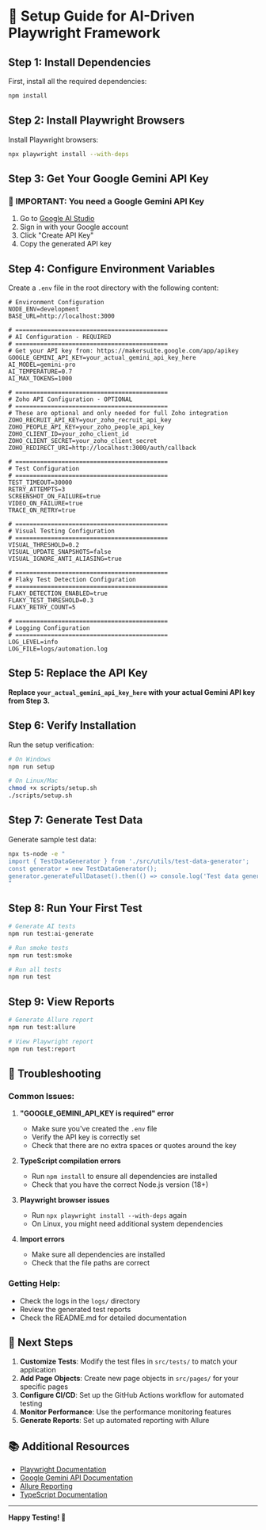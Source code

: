 # 🚀 Setup Guide for AI-Driven Playwright Framework

## Step 1: Install Dependencies

First, install all the required dependencies:

```bash
npm install
```

## Step 2: Install Playwright Browsers

Install Playwright browsers:

```bash
npx playwright install --with-deps
```

## Step 3: Get Your Google Gemini API Key

### 🔑 **IMPORTANT: You need a Google Gemini API Key**

1. Go to [Google AI Studio](https://makersuite.google.com/app/apikey)
2. Sign in with your Google account
3. Click "Create API Key"
4. Copy the generated API key

## Step 4: Configure Environment Variables

Create a `.env` file in the root directory with the following content:

```env
# Environment Configuration
NODE_ENV=development
BASE_URL=http://localhost:3000

# ===========================================
# AI Configuration - REQUIRED
# ===========================================
# Get your API key from: https://makersuite.google.com/app/apikey
GOOGLE_GEMINI_API_KEY=your_actual_gemini_api_key_here
AI_MODEL=gemini-pro
AI_TEMPERATURE=0.7
AI_MAX_TOKENS=1000

# ===========================================
# Zoho API Configuration - OPTIONAL
# ===========================================
# These are optional and only needed for full Zoho integration
ZOHO_RECRUIT_API_KEY=your_zoho_recruit_api_key
ZOHO_PEOPLE_API_KEY=your_zoho_people_api_key
ZOHO_CLIENT_ID=your_zoho_client_id
ZOHO_CLIENT_SECRET=your_zoho_client_secret
ZOHO_REDIRECT_URI=http://localhost:3000/auth/callback

# ===========================================
# Test Configuration
# ===========================================
TEST_TIMEOUT=30000
RETRY_ATTEMPTS=3
SCREENSHOT_ON_FAILURE=true
VIDEO_ON_FAILURE=true
TRACE_ON_RETRY=true

# ===========================================
# Visual Testing Configuration
# ===========================================
VISUAL_THRESHOLD=0.2
VISUAL_UPDATE_SNAPSHOTS=false
VISUAL_IGNORE_ANTI_ALIASING=true

# ===========================================
# Flaky Test Detection Configuration
# ===========================================
FLAKY_DETECTION_ENABLED=true
FLAKY_TEST_THRESHOLD=0.3
FLAKY_RETRY_COUNT=5

# ===========================================
# Logging Configuration
# ===========================================
LOG_LEVEL=info
LOG_FILE=logs/automation.log
```

## Step 5: Replace the API Key

**Replace `your_actual_gemini_api_key_here` with your actual Gemini API key from Step 3.**

## Step 6: Verify Installation

Run the setup verification:

```bash
# On Windows
npm run setup

# On Linux/Mac
chmod +x scripts/setup.sh
./scripts/setup.sh
```

## Step 7: Generate Test Data

Generate sample test data:

```bash
npx ts-node -e "
import { TestDataGenerator } from './src/utils/test-data-generator';
const generator = new TestDataGenerator();
generator.generateFullDataset().then(() => console.log('Test data generated!')).catch(console.error);
"
```

## Step 8: Run Your First Test

```bash
# Generate AI tests
npm run test:ai-generate

# Run smoke tests
npm run test:smoke

# Run all tests
npm run test
```

## Step 9: View Reports

```bash
# Generate Allure report
npm run test:allure

# View Playwright report
npm run test:report
```

## 🔧 Troubleshooting

### Common Issues:

1. **"GOOGLE_GEMINI_API_KEY is required" error**
   - Make sure you've created the `.env` file
   - Verify the API key is correctly set
   - Check that there are no extra spaces or quotes around the key

2. **TypeScript compilation errors**
   - Run `npm install` to ensure all dependencies are installed
   - Check that you have the correct Node.js version (18+)

3. **Playwright browser issues**
   - Run `npx playwright install --with-deps` again
   - On Linux, you might need additional system dependencies

4. **Import errors**
   - Make sure all dependencies are installed
   - Check that the file paths are correct

### Getting Help:

- Check the logs in the `logs/` directory
- Review the generated test reports
- Check the README.md for detailed documentation

## 🎯 Next Steps

1. **Customize Tests**: Modify the test files in `src/tests/` to match your application
2. **Add Page Objects**: Create new page objects in `src/pages/` for your specific pages
3. **Configure CI/CD**: Set up the GitHub Actions workflow for automated testing
4. **Monitor Performance**: Use the performance monitoring features
5. **Generate Reports**: Set up automated reporting with Allure

## 📚 Additional Resources

- [Playwright Documentation](https://playwright.dev/)
- [Google Gemini API Documentation](https://ai.google.dev/docs)
- [Allure Reporting](https://docs.qameta.io/allure/)
- [TypeScript Documentation](https://www.typescriptlang.org/docs/)

---

**Happy Testing! 🚀**
